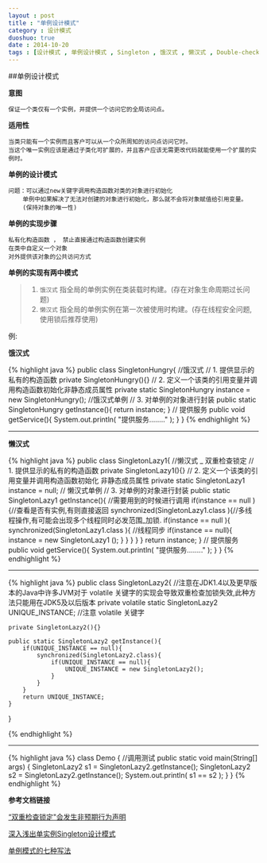 ```yaml
---
layout : post
title : "单例设计模式"
category : 设计模式
duoshuo: true
date : 2014-10-20
tags : [设计模式 , 单例设计模式 , Singleton , 饿汉式 , 懒汉式 , Double-checked locking , 双重检查锁定]
---
```



##单例设计模式

**意图**

	保证一个类仅有一个实例，并提供一个访问它的全局访问点。

**适用性**

	当类只能有一个实例而且客户可以从一个众所周知的访问点访问它时。
	当这个唯一实例应该是通过子类化可扩展的，并且客户应该无需更改代码就能使用一个扩展的实例时。

<!-- more -->

**单例的设计模式**

	问题：可以通过new关键字调用构造函数对类的对象进行初始化	
		单例中如果解决了无法对创建的对象进行初始化，那么就不会将对象赋值给引用变量。
		(保持对象的唯一性)

**单例的实现步骤**

	私有化构造函数 ， 禁止直接通过构造函数创建实例
	在类中自定义一个对象
	对外提供该对象的公共访问方式

**单例的实现有两中模式**

> 1. `饿汉式`  指全局的单例实例在类装载时构建。(存在对象生命周期过长问题)    
> 2. `懒汉式`  指全局的单例实例在第一次被使用时构建。(存在线程安全问题,使用锁后推荐使用)     


例:

**饿汉式**

{% highlight java %}
public class SingletonHungry{	//饿汉式
	// 1. 提供显示的私有的构造函数
	private SingletonHungry(){}
	// 2. 定义一个该类的引用变量并调用构造函数初始化非静态成员属性
	private static SingletonHungry instance = new SingletonHungry();  //饿汉式单例
	// 3. 对单例的对象进行封装
	public static SingletonHungry getInstance(){
	  return instance;
	}
	// 提供服务
	public void getService(){
	   System.out.println( "提供服务........" );
	}
}
{% endhighlight %}

---

**懒汉式**


{% highlight java %}
public class SingletonLazy1{ //懒汉式 _ 双重检查锁定
	// 1. 提供显示的私有的构造函数
	private SingletonLazy1(){}
	// 2. 定义一个该类的引用变量并调用构造函数初始化   非静态成员属性
	private static SingletonLazy1 instance = null;  // 懒汉式单例
	// 3. 对单例的对象进行封装
	public  static SingletonLazy1 getInstance(){	//需要用到的时候进行调用
		if(instance == null ){//查看是否有实例,有则直接返回
			synchronized(SingletonLazy1.class ){//多线程操作,有可能会出现多个线程同时必发范围_加锁.
				if(instance == null ){
					synchronized(SingletonLazy1.class ){	//线程同步
						if(instance == null){
							instance = new SingletonLazy1 ();
						}
					}
				}
			}
		}
	  return instance;
	}
	// 提供服务
	public void getService(){
	   System.out.println( "提供服务........" );
	}
}
{% endhighlight %}

---

{% highlight java %}
public class SingletonLazy2{
	//注意在JDK1.4以及更早版本的Java中许多JVM对于 volatile 关键字的实现会导致双重检查加锁失效,此种方法只能用在JDK5及以后版本
	private volatile static SingletonLazy2 UNIQUE_INSTANCE; //注意 volatile 关键字

	private SingletonLazy2(){}

	public static SingletonLazy2 getInstance(){
		if(UNIQUE_INSTANCE == null){
			synchronized(SingletonLazy2.class){
				if(UNIQUE_INSTANCE == null){
					UNIQUE_INSTANCE = new SingletonLazy2();
				}
			}
		}
		return UNIQUE_INSTANCE;
	}
}

{% endhighlight %}


---

{% highlight java %}
class Demo { //调用测试
	public static void main(String[] args) {
		SingletonLazy2 s1 =  SingletonLazy2.getInstance();
		SingletonLazy2 s2 =  SingletonLazy2.getInstance();
		System.out.println( s1 == s2 );
	}
}
{% endhighlight %}




**参考文档链接**

[“双重检查锁定"会发生非预期行为声明](http://www.cs.umd.edu/~pugh/java/memoryModel/DoubleCheckedLocking.html)

[深入浅出单实例Singleton设计模式](http://blog.csdn.net/haoel/article/details/4028232)

[单例模式的七种写法](http://cantellow.iteye.com/blog/838473)

